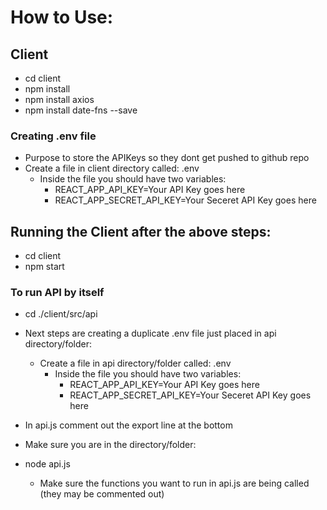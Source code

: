 # How to Use:
## Client
* cd client
* npm install
* npm install axios
* npm install date-fns --save

### Creating .env file
* Purpose to store the APIKeys so they dont get pushed to github repo
* Create a file in client directory called: .env
  * Inside the file you should have two variables:
    * REACT_APP_API_KEY=Your API Key goes here
    * REACT_APP_SECRET_API_KEY=Your Seceret API Key goes here

## Running the Client after the above steps:
* cd client
* npm start

### To run API by itself
* cd ./client/src/api
* Next steps are creating a duplicate .env file just placed in api directory/folder:
  * Create a file in api directory/folder called: .env
    * Inside the file you should have two variables:
      * REACT_APP_API_KEY=Your API Key goes here
      * REACT_APP_SECRET_API_KEY=Your Seceret API Key goes here
      
* In api.js comment out the export line at the bottom
* Make sure you are in the directory/folder: 
* node api.js
  * Make sure the functions you want to run in api.js are being called (they may be commented out)
